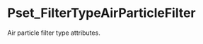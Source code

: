 # Pset_FilterTypeAirParticleFilter

Air particle filter type attributes.
<!-- end of short definition -->

